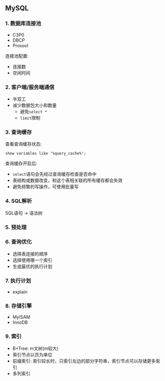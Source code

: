 ## MySQL

### 1. 数据库连接池

* C3P0
* DBCP
* Proxool

连接池配置:

* 连接数
* 空闲时间

### 2. 客户端/服务端通信

* 半双工
* 减少数据包大小和数量
    * 避免`select *`
    * `limit`限制

### 3. 查询缓存

查看查询缓存状态:

```
show variables like '%query_cache%';
```

查询缓存开启后:

* `select`语句会先经过查询缓存检查是否命中
* 表结构或数据改变，和这个表相关联的所有缓存都会失效
* 避免频繁的写操作，可使用批量写

### 4. SQL解析

SQL语句 -> 语法树

### 5. 预处理

### 6. 查询优化

* 选择表连接的顺序
* 选择使用哪一个索引
* 生成最优的执行计划

### 7. 执行计划

* explain

### 8. 存储引擎

* MyISAM
* InnoDB

### 9. 索引

* B+Tree: m叉树(m较大)
* 索引节点以页为单位
* 前缀索引: 索引较长时，只索引左边的部分字符串，索引节点可以存储更多索引
* 多列索引

